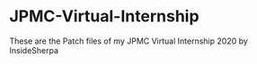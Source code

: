 # JPMC-Virtual-Internship
These are the Patch files of my JPMC Virtual Internship 2020 by InsideSherpa
